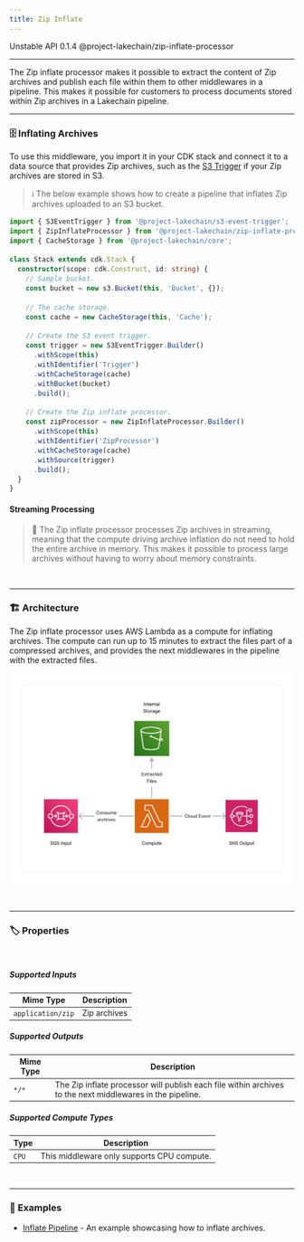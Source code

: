 ```yaml
---
title: Zip Inflate
---
```


<span title="Label: Pro" data-view-component="true" class="Label Label--api text-uppercase">
  Unstable API
</span>
<span title="Label: Pro" data-view-component="true" class="Label Label--version text-uppercase">
  0.1.4
</span>
<span title="Label: Pro" data-view-component="true" class="Label Label--package">
  @project-lakechain/zip-inflate-processor
</span>
<br>

---

The Zip inflate processor makes it possible to extract the content of Zip archives and publish each file within them to other middlewares in a pipeline. This makes it possible for customers to process documents stored within Zip archives in a Lakechain pipeline.

---

### 🗄️ Inflating Archives

To use this middleware, you import it in your CDK stack and connect it to a data source that provides Zip archives, such as the [S3 Trigger](/project-lakechain/triggers/s3-event-trigger) if your Zip archives are stored in S3.

> ℹ️ The below example shows how to create a pipeline that inflates Zip archives uploaded to an S3 bucket.

```typescript
import { S3EventTrigger } from '@project-lakechain/s3-event-trigger';
import { ZipInflateProcessor } from '@project-lakechain/zip-inflate-processor';
import { CacheStorage } from '@project-lakechain/core';

class Stack extends cdk.Stack {
  constructor(scope: cdk.Construct, id: string) {
    // Sample bucket.
    const bucket = new s3.Bucket(this, 'Bucket', {});

    // The cache storage.
    const cache = new CacheStorage(this, 'Cache');

    // Create the S3 event trigger.
    const trigger = new S3EventTrigger.Builder()
      .withScope(this)
      .withIdentifier('Trigger')
      .withCacheStorage(cache)
      .withBucket(bucket)
      .build();

    // Create the Zip inflate processor.
    const zipProcessor = new ZipInflateProcessor.Builder()
      .withScope(this)
      .withIdentifier('ZipProcessor')
      .withCacheStorage(cache)
      .withSource(trigger)
      .build();
  }
}
```

#### Streaming Processing

> 💁 The Zip inflate processor processes Zip archives in streaming, meaning that the compute driving archive inflation do not need to hold the entire archive in memory. This makes it possible to process large archives without having to worry about memory constraints.

<br>

---

### 🏗️ Architecture

The Zip inflate processor uses AWS Lambda as a compute for inflating archives. The compute can run up to 15 minutes to extract the files part of a compressed archives, and provides the next middlewares in the pipeline with the extracted files.

![Zip Inflate Architecture](../../../assets/zip-inflate-processor-architecture.png)

<br>

---

### 🏷️ Properties

<br>

##### Supported Inputs

|  Mime Type  | Description |
| ----------- | ----------- |
| `application/zip` | Zip archives |

##### Supported Outputs

|  Mime Type  | Description |
| ----------- | ----------- |
| `*/*` | The Zip inflate processor will publish each file within archives to the next middlewares in the pipeline.

##### Supported Compute Types

| Type  | Description |
| ----- | ----------- |
| `CPU` | This middleware only supports CPU compute. |

<br>

---

### 📖 Examples

- [Inflate Pipeline](https://github.com/awslabs/project-lakechain/tree/main/examples/simple-pipelines/inflate-pipeline) - An example showcasing how to inflate archives.
